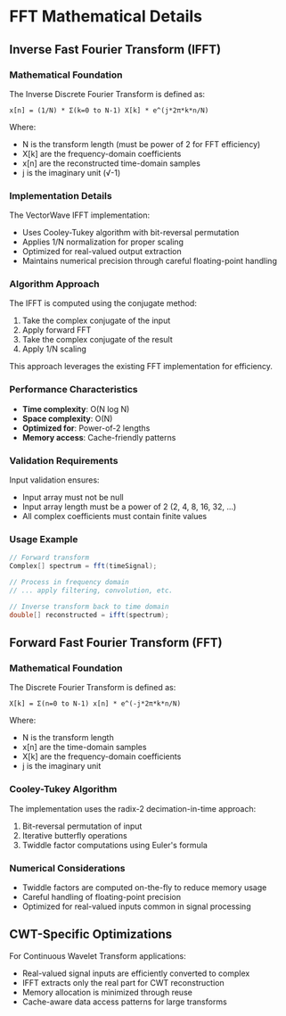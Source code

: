# FFT Mathematical Details

## Inverse Fast Fourier Transform (IFFT)

### Mathematical Foundation

The Inverse Discrete Fourier Transform is defined as:

```
x[n] = (1/N) * Σ(k=0 to N-1) X[k] * e^(j*2π*k*n/N)
```

Where:
- N is the transform length (must be power of 2 for FFT efficiency)
- X[k] are the frequency-domain coefficients
- x[n] are the reconstructed time-domain samples
- j is the imaginary unit (√-1)

### Implementation Details

The VectorWave IFFT implementation:
- Uses Cooley-Tukey algorithm with bit-reversal permutation
- Applies 1/N normalization for proper scaling
- Optimized for real-valued output extraction
- Maintains numerical precision through careful floating-point handling

### Algorithm Approach

The IFFT is computed using the conjugate method:
1. Take the complex conjugate of the input
2. Apply forward FFT
3. Take the complex conjugate of the result
4. Apply 1/N scaling

This approach leverages the existing FFT implementation for efficiency.

### Performance Characteristics

- **Time complexity**: O(N log N)
- **Space complexity**: O(N)
- **Optimized for**: Power-of-2 lengths
- **Memory access**: Cache-friendly patterns

### Validation Requirements

Input validation ensures:
- Input array must not be null
- Input array length must be a power of 2 (2, 4, 8, 16, 32, ...)
- All complex coefficients must contain finite values

### Usage Example

```java
// Forward transform
Complex[] spectrum = fft(timeSignal);

// Process in frequency domain
// ... apply filtering, convolution, etc.

// Inverse transform back to time domain
double[] reconstructed = ifft(spectrum);
```

## Forward Fast Fourier Transform (FFT)

### Mathematical Foundation

The Discrete Fourier Transform is defined as:

```
X[k] = Σ(n=0 to N-1) x[n] * e^(-j*2π*k*n/N)
```

Where:
- N is the transform length
- x[n] are the time-domain samples
- X[k] are the frequency-domain coefficients
- j is the imaginary unit

### Cooley-Tukey Algorithm

The implementation uses the radix-2 decimation-in-time approach:
1. Bit-reversal permutation of input
2. Iterative butterfly operations
3. Twiddle factor computations using Euler's formula

### Numerical Considerations

- Twiddle factors are computed on-the-fly to reduce memory usage
- Careful handling of floating-point precision
- Optimized for real-valued inputs common in signal processing

## CWT-Specific Optimizations

For Continuous Wavelet Transform applications:
- Real-valued signal inputs are efficiently converted to complex
- IFFT extracts only the real part for CWT reconstruction
- Memory allocation is minimized through reuse
- Cache-aware data access patterns for large transforms